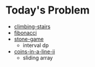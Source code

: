 # Today's Problem

- [climbing-stairs](https://www.lintcode.com/problem/climbing-stairs/)
- [fibonacci](https://www.lintcode.com/problem/fibonacci)
- [stone-game](http://www.lintcode.com/en/problem/stone-game/)
  - interval dp
- [coins-in-a-line-ii](https://www.lintcode.com/problem/coins-in-a-line-ii)
  - sliding array
